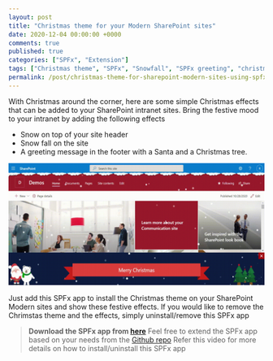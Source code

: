 ```yaml
---
layout: post
title: "Christmas theme for your Modern SharePoint sites"
date: 2020-12-04 00:00:00 +0000
comments: true
published: true
categories: ["SPFx", "Extension"]
tags: ["Christmas theme", "SPFx", "Snowfall", "SPFx greeting", "christmas greetings"]
permalink: /post/christmas-theme-for-sharepoint-modern-sites-using-spfx
---
```

With Christmas around the corner, here are some simple Christmas effects that can be added to your SharePoint intranet sites. Bring the festive mood to your intranet by adding the following effects
- Snow on top of your site header
- Snow fall on the site
- A greeting message in the footer with a Santa and a Christmas tree.

![](/assets/images/christmas-effects.gif)

Just add this SPFx app to install the Christmas theme on your SharePoint Modern sites and show these festive effects. If you would like to remove the Chrimstas theme and the effects, simply uninstall/remove this SPFx app

>**Download the SPFx app from [here][1]**
Feel free to extend the SPFx app based on your needs from the [Github repo][2]
Refer this video for more details on how to install/uninstall this SPFx app

[1]:/assets/packages/spo-christmas-effects.sppkg
[2]:https://github.com/RamPrasadMeenavalli/spfx-sample-parts